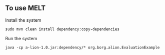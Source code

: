 ## To use MELT

Install the system
```
sudo mvn clean install dependency:copy-dependencies
```

Run the system
```
java -cp a-lion-1.0.jar:dependency/* org.borg.alion.EvaluationExample
```
